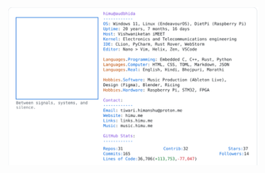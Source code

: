 <a href="https://github.com/HimuCodes">
  <picture>
    <source media="(prefers-color-scheme: dark)" srcset="https://raw.githubusercontent.com/HimuCodes/HimuCodes/main/dark.svg?b=1756798693">
    <img alt="HimuCodes's GitHub Profile README" src="https://raw.githubusercontent.com/HimuCodes/HimuCodes/main/light.svg?b=1756798693">
  </picture>
</a>
